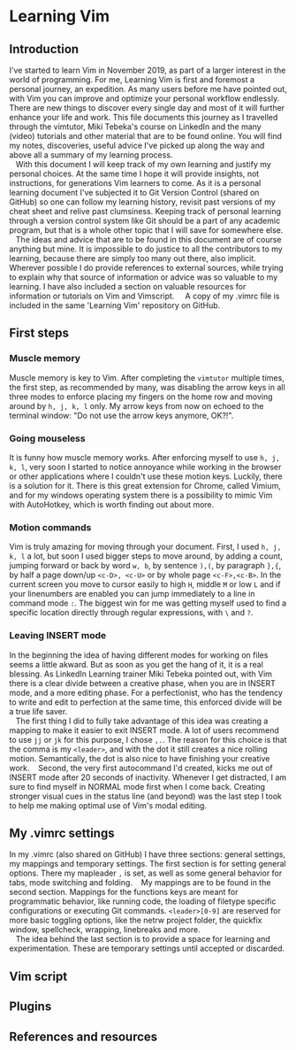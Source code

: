 # Learning Vim 

## Introduction
I've started to learn Vim in November 2019, as part of a larger interest in the world of programming. For me, Learning Vim is first and foremost a personal journey, an expedition. As many users before me have pointed out, with Vim you can improve and optimize your personal workflow endlessly. There are new things to discover every single day and most of it will further enhance your life and work. This file documents this journey as I travelled through the vimtutor, Miki Tebeka's course on LinkedIn and the many (video) tutorials and other material that are to be found online. You will find my notes, discoveries, useful advice I've picked up along the way and above all a summary of my learning process.   
&nbsp;&nbsp;&nbsp;With this document I will keep track of my own learning and justify my personal choices. At the same time I hope it will provide insights, not instructions, for generations Vim learners to come. As it is a personal learning document I've subjected it to Git Version Control (shared on GitHub) so one can follow my learning history, revisit past versions of my cheat sheet and relive past clumsiness. Keeping track of personal learning through a version control system like Git should be a part of any academic program, but that is a whole other topic that I will save for somewhere else.   
&nbsp;&nbsp;&nbsp;The ideas and advice that are to be found in this document are of course anything but mine. It is impossible to do justice to all the contributors to my learning, because there are simply too many out there, also implicit. Wherever possible I do provide references to external sources, while trying to explain why that source of information or advice was so valuable to my learning. I have also included a section on valuable resources for information or tutorials on Vim and Vimscript.
&nbsp;&nbsp;&nbsp; A copy of my .vimrc file is included in the same 'Learning Vim' repository on GitHub.

## First steps
### Muscle memory
Muscle memory is key to Vim. After completing the `vimtutor` multiple times, the first step, as recommended by many, was disabling the arrow keys in all three modes to enforce placing my fingers on the home row and moving around by `h, j, k, l` only. My arrow keys from now on echoed to the terminal window: "Do not use the arrow keys anymore, OK?!".
### Going mouseless
It is funny how muscle memory works. After enforcing myself to use `h, j, k, l`, very soon I started to notice annoyance while working in the browser or other applications where I couldn't use these motion keys. Luckily, there is a solution for it. There is this great extension for Chrome, called Vimium, and for my windows operating system there is a possibility to mimic Vim with AutoHotkey, which is worth finding out about more.
### Motion commands
Vim is truly amazing for moving through your document. First, I used `h, j, k, l` a lot, but soon I used bigger steps to move around, by adding a count, jumping forward or back by word `w, b`, by sentence `),(`, by paragraph `},{`, by half a page down/up `<c-D>, <c-U>` or by whole page `<c-F>,<c-B>`. In the current screen you move to cursor easily to high `H`, middle `M` or low `L` and if your linenumbers are enabled you can jump immediately to a line in command mode `:`. The biggest win for me was getting myself used to find a specific location directly through regular expressions, with `\` and `?`. 
### Leaving INSERT mode
In the beginning the idea of having different modes for working on files seems a little akward. But as soon as you get the hang of it, it is a real blessing. As LinkedIn Learning trainer Miki Tebeka pointed out, with Vim there is a clear divide between a creative phase, when you are in INSERT mode, and a more editing phase. For a perfectionist, who has the tendency to write and edit to perfection at the same time, this enforced divide will be a true life saver.   
&nbsp;&nbsp;&nbsp;The first thing I did to fully take advantage of this idea was creating a mapping to make it easier to exit INSERT mode. A lot of users recommend to use `jj` or `jk` for this purpose, I chose `,.`. The reason for this choice is that the comma is my `<leader>`, and with the dot it still creates a nice rolling motion. Semantically, the dot is also nice to have finishing your creative work.
&nbsp;&nbsp;&nbsp;Second, the very first autocommand I'd created, kicks me out of INSERT mode after 20 seconds of inactivity. Whenever I get distracted, I am sure to find myself in NORMAL mode first when I come back. Creating stronger visual cues in the status line (and beyond) was the last step I took to help me making optimal use of Vim's modal editing.

## My .vimrc settings
In my .vimrc (also shared on GitHub) I have three sections: general settings, my mappings and temporary settings. The first section is for setting general options. There my mapleader `,` is set, as well as some general behavior for tabs, mode switching and folding.
&nbsp;&nbsp;&nbsp;My mappings are to be found in the second section. Mappings for the functions keys are meant for programmatic behavior, like running code, the loading of filetype specific configurations or executing Git commands. `<leader>[0-9]` are reserved for more basic toggling options, like the netrw project folder, the quickfix window, spellcheck, wrapping, linebreaks and more.  
&nbsp;&nbsp;&nbsp;The idea behind the last section is to provide a space for learning and experimentation. These are temporary settings until accepted or discarded. 
      
## Vim script

## Plugins

## References and resources
